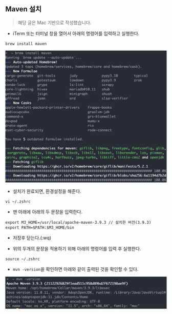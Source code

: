 ## Maven 설치

> 해당 글은 Mac 기반으로 작성했습니다.

- iTerm 또는 터미널 창을 열어서 아래의 명령어를 입력하고 실행한다.

```
brew install maven
```

![](/img/mvn-install.png)

- 설치가 완료되면, 환경설정을 해준다.

```
vi ~/.zshrc
```

- 맨 아래에 아래의 두 문장을 입력한다.

```
export M3_HOME=/usr/local/apache-maven-3.9.3 // 설치한 버전(3.9.3)
export PATH=$PATH:$M3_HOME/bin
```

- 저장후 닫는다.(:wq)

- 위의 두개의 문장을 적용하기 위해 아래의 명령어를 입력 후 실행한다.

```
source ~/.zshrc
```

- `mvn -version`을 확인하면 아래와 같이 출력된 것을 확인할 수 있다.

![](/img/mvn-version.png)

